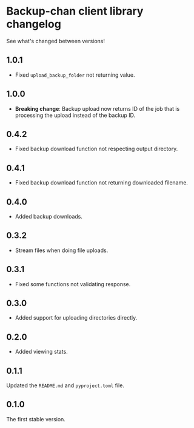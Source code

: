 # Backup-chan client library changelog

See what's changed between versions!

## 1.0.1

* Fixed `upload_backup_folder` not returning value.

## 1.0.0

* **Breaking change**: Backup upload now returns ID of the job that is processing the upload instead of the backup ID.

## 0.4.2

* Fixed backup download function not respecting output directory.

## 0.4.1

* Fixed backup download function not returning downloaded filename.

## 0.4.0

* Added backup downloads.

## 0.3.2

* Stream files when doing file uploads.

## 0.3.1

* Fixed some functions not validating response.

## 0.3.0

* Added support for uploading directories directly.

## 0.2.0

* Added viewing stats.

## 0.1.1

Updated the `README.md` and `pyproject.toml` file.

## 0.1.0

The first stable version.
